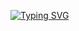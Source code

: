 [![Typing SVG](https://readme-typing-svg.demolab.com?font=Fira+Code&pause=1000&random=false&width=435&lines=I+hate+programming)](https://git.io/typing-svg)
